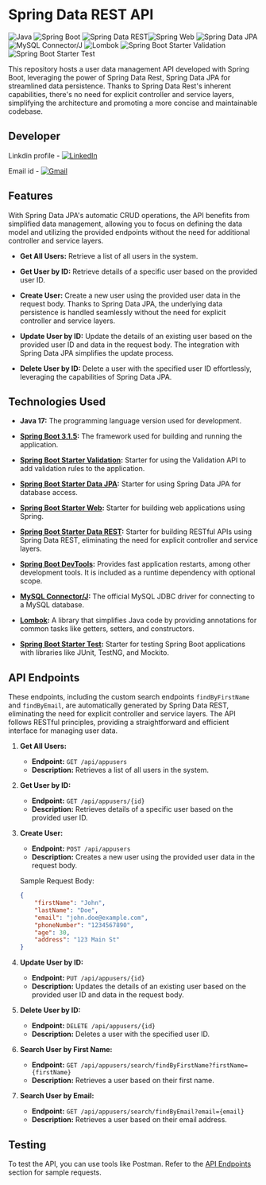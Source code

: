 # Spring Data REST API
![Java](https://img.shields.io/badge/Java-17-orange.svg)
![Spring Boot](https://img.shields.io/badge/Spring%20Boot-3.1.3-brightgreen.svg)
![Spring Data REST](https://img.shields.io/badge/Spring%20Data%20REST-3.1.3-brightgreen.svg)![Spring Web](https://img.shields.io/badge/Spring%20Web-3.1.3-brightgreen.svg)
![Spring Data JPA](https://img.shields.io/badge/Spring%20Data%20JPA-3.1.3-brightgreen.svg)
![MySQL Connector/J](https://img.shields.io/badge/MySQL%20Connector%2FJ-8.0.23-blue.svg)
![Lombok](https://img.shields.io/badge/Lombok-1.18.22-yellow.svg)
![Spring Boot Starter Validation](https://img.shields.io/badge/Spring%20Boot%20Starter%20Validation-3.1.3-brightgreen.svg)
![Spring Boot Starter Test](https://img.shields.io/badge/Spring%20Boot%20Starter%20Test-3.1.3-brightgreen.svg)

This repository hosts a user data management API developed with Spring Boot, leveraging the power of Spring Data Rest, Spring Data JPA for streamlined data persistence. Thanks to Spring Data Rest's inherent capabilities, there's no need for explicit controller and service layers, simplifying the architecture and promoting a more concise and maintainable codebase.

## Developer

Linkdin profile - [![LinkedIn](https://img.shields.io/badge/LinkedIn-Connect-blue?style=social&logo=linkedin&labelColor=0077B5)](https://www.linkedin.com/in/rushikesh-darade)

Email id        - [![Gmail](https://img.shields.io/badge/Gmail-Contact-red?style=social&logo=gmail&labelColor=D14836)](mailto:rushikeshdarade3333@gmail.com)

## Features
With Spring Data JPA's automatic CRUD operations, the API benefits from simplified data management, allowing you to focus on defining the data model and utilizing the provided endpoints without the need for additional controller and service layers.
- **Get All Users:**
  Retrieve a list of all users in the system.

- **Get User by ID:**
  Retrieve details of a specific user based on the provided user ID.

- **Create User:**
  Create a new user using the provided user data in the request body. Thanks to Spring Data JPA, the underlying data persistence is handled seamlessly without the need for explicit controller and service layers.
  
- **Update User by ID:**
  Update the details of an existing user based on the provided user ID and data in the request body. The integration with Spring Data JPA simplifies the update process.

- **Delete User by ID:**
  Delete a user with the specified user ID effortlessly, leveraging the capabilities of Spring Data JPA.

## Technologies Used

- **Java 17:**
  The programming language version used for development.

- **[Spring Boot 3.1.5](https://spring.io/projects/spring-boot):**
  The framework used for building and running the application.

- **[Spring Boot Starter Validation](https://docs.spring.io/spring-boot/docs/current/reference/html/howto.html#howto-configure-validation):**
  Starter for using the Validation API to add validation rules to the application.

- **[Spring Boot Starter Data JPA](https://spring.io/guides/gs/accessing-data-jpa/):**
  Starter for using Spring Data JPA for database access.

- **[Spring Boot Starter Web](https://spring.io/guides/gs/spring-boot/):**
  Starter for building web applications using Spring.

- **[Spring Boot Starter Data REST](https://spring.io/guides/gs/accessing-data-rest/):**
  Starter for building RESTful APIs using Spring Data REST, eliminating the need for explicit controller and service layers.

- **[Spring Boot DevTools](https://docs.spring.io/spring-boot/docs/current/reference/html/using.html#using.devtools):**
  Provides fast application restarts, among other development tools. It is included as a runtime dependency with optional scope.

- **[MySQL Connector/J](https://dev.mysql.com/doc/connector-j/en/):**
  The official MySQL JDBC driver for connecting to a MySQL database.

- **[Lombok](https://projectlombok.org/):**
  A library that simplifies Java code by providing annotations for common tasks like getters, setters, and constructors.

- **[Spring Boot Starter Test](https://docs.spring.io/spring-boot/docs/current/reference/html/spring-boot-features.html#boot-features-testing):**
  Starter for testing Spring Boot applications with libraries like JUnit, TestNG, and Mockito.

## API Endpoints
These endpoints, including the custom search endpoints `findByFirstName` and `findByEmail`, are automatically generated by Spring Data REST, eliminating the need for explicit controller and service layers. The API follows RESTful principles, providing a straightforward and efficient interface for managing user data.

1. **Get All Users:**
   - **Endpoint:** `GET /api/appusers`
   - **Description:** Retrieves a list of all users in the system.

2. **Get User by ID:**
   - **Endpoint:** `GET /api/appusers/{id}`
   - **Description:** Retrieves details of a specific user based on the provided user ID.

3. **Create User:**
   - **Endpoint:** `POST /api/appusers`
   - **Description:** Creates a new user using the provided user data in the request body.
   
   Sample Request Body:
   ```json
   {
       "firstName": "John",
       "lastName": "Doe",
       "email": "john.doe@example.com",
       "phoneNumber": "1234567890",
       "age": 30,
       "address": "123 Main St"
   }
   ```

4. **Update User by ID:**
   - **Endpoint:** `PUT /api/appusers/{id}`
   - **Description:** Updates the details of an existing user based on the provided user ID and data in the request body.

5. **Delete User by ID:**
   - **Endpoint:** `DELETE /api/appusers/{id}`
   - **Description:** Deletes a user with the specified user ID.

6. **Search User by First Name:**
   - **Endpoint:** `GET /api/appusers/search/findByFirstName?firstName={firstName}`
   - **Description:** Retrieves a user based on their first name.

7. **Search User by Email:**
   - **Endpoint:** `GET /api/appusers/search/findByEmail?email={email}`
   - **Description:** Retrieves a user based on their email address.

## Testing

To test the API, you can use tools like Postman. Refer to the [API Endpoints](#api-endpoints) section for sample requests.



